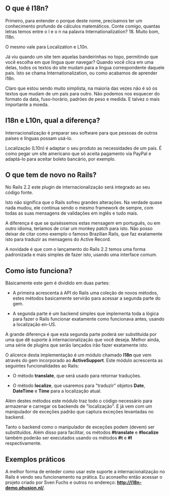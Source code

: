 ## O que é I18n?

Primeiro, para entender o porque deste nome, precisamos ter um conhecimento profundo de cálculos matemáticos. Conte comigo, quantas letras temos entre o I e o n na palavra Internationalization? 18. Muito bom, I18n.

O mesmo vale para Localization e L10n.

Já viu quando um site tem aquelas bandeirinhas no topo, permitindo que você escolha em que língua quer navegar? Quando você clica em uma delas, todos os textos do site mudam para a língua correspondente daquele país. Isto se chama Internationalization, ou como acabamos de aprender I18n.

Claro que estou sendo muito simplista, na maioria das vezes não é só os textos que mudam de um país para outro. Não podemos nos esquecer do formato da data, fuso-horário, padrões de peso e medida. E talvez o mais importante a moeda.

## I18n e L10n, qual a diferença?

Internacionalização é preparar seu software para que pessoas de outros países e línguas possam usá-lo.

Localização (L10n) é adaptar o seu produto as necessidades de um país. É como pegar um site americano que só aceita pagamento via PayPal e adaptá-lo para aceitar boleto bancário, por exemplo.

## O que tem de novo no Rails?

No Rails 2.2 este plugin de internacionalização será integrado ao seu código fonte.

Isto não significa que o Rails sofreu grandes alterações. Na verdade quase nada mudou, ele continua sendo o mesmo framework de sempre, com todas as suas mensagens de validações em inglês e tudo mais.

A diferença é que se quiséssemos estas mensagem em português, ou em outro idioma, teríamos de criar um monkey patch para isto. Não posso deixar de citar como exemplo o famoso Brazilian Rails, que faz exatamente isto para traduzir as mensagens do Active Record.

A novidade é que com o lançamento do Rails 2.2 temos uma forma padronizada e mais simples de fazer isto, usando uma interface comum.

## Como isto funciona?

Básicamente este gem é dividido em duas partes:

* A primeira acrescenta à API do Rails uma coleção de novos métodos, estes métodos basicamente servirão para acessar a segunda parte do gem.

* A segunda parte é um backend simples que implementa toda a lógica para fazer o Rails funcionar exatamente como funcionava antes, usando a localização en-US.

A grande diferença é que esta segunda parte poderá ser substituída por uma que dê suporte à internacionalização que você deseja. Melhor ainda, uma série de plugins que serão lançados irão fazer exatamente isto.

O alicerce desta implementação é um módulo chamado **I18n** que vem através do gem incorporado ao **ActiveSupport**. Este módulo acrescenta as seguintes funcionalidades ao Rails:

* O método **translate**, que será usado para retornar traduções.

* O método **localize**, que usaremos para "traduzir" objetos **Date**, **DateTime** e **Time** para a localização atual.

Além destes métodos este módulo traz todo o código necessário para armazenar e carregar os backends de "localização". E já vem com um manipulador de exceções padrão que captura exceções levantadas no backend.

Tanto o backend como o manipulador de exceções podem (devem) ser substituídos. Além disso para facilitar, os métodos **#translate** e **#localize** também poderão ser executados usando os métodos **#t** e **#l** respectivamente.

## Exemplos práticos

A melhor forma de enteder como usar este suporte a internacionalização no Rails é vendo seu funcionamento na prática. Eu aconselho então acessar o projeto criado por Sven Fuchs e outros no endereço: **http://i18n-demo.phusion.nl/**.
